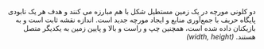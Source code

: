 <div dir="rtl">

دو کلونی مورچه در یک زمین مستطیل شکل با هم مبارزه می کنند و هدف هر یک نابودی پایگاه حریف با جمع‌آوری منابع و ایجاد مورچه جدید است. اندازه نقشه ثابت است و به بازیکنان داده شده است،‌ همچنین چپ و راست و بالا و پایین زمین به یکدیگر متصل هستند. *(width, height)*
